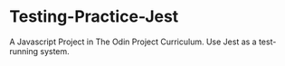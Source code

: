 # Testing-Practice-Jest
A Javascript Project in The Odin Project Curriculum. Use Jest as a test-running system.